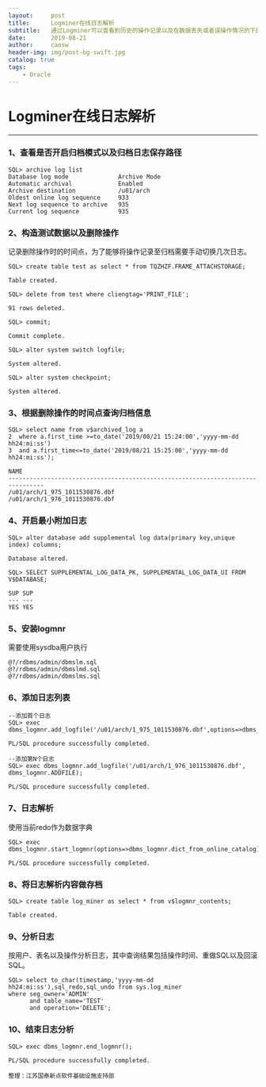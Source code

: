 ```yaml
---
layout:     post
title:      Logminer在线日志解析
subtitle:   通过Logminer可以查看到历史的操作记录以及在数据丢失或者误操作情况的下的数据恢复。
date:       2019-08-21
author:     caosw
header-img: img/post-bg-swift.jpg
catalog: true
tags:
    - Oracle
---
```


# Logminer在线日志解析
***

### 1、查看是否开启归档模式以及归档日志保存路径

    SQL> archive log list
    Database log mode              Archive Mode
    Automatic archival             Enabled
    Archive destination            /u01/arch
    Oldest online log sequence     933
    Next log sequence to archive   935
    Current log sequence           935

### 2、构造测试数据以及删除操作

记录删除操作时的时间点，为了能够将操作记录至归档需要手动切换几次日志。

    SQL> create table test as select * from TQZHZF.FRAME_ATTACHSTORAGE;

    Table created.

    SQL> delete from test where cliengtag='PRINT_FILE';

    91 rows deleted.

    SQL> commit;

    Commit complete.

    SQL> alter system switch logfile;

    System altered.

    SQL> alter system checkpoint;

    System altered.

### 3、根据删除操作的时间点查询归档信息

    SQL> select name from v$archived_log a
    2  where a.first_time >=to_date('2019/08/21 15:24:00','yyyy-mm-dd hh24:mi:ss') 
    3  and a.first_time<=to_date('2019/08/21 15:25:00','yyyy-mm-dd hh24:mi:ss');

    NAME
    --------------------------------------------------------------------------------
    /u01/arch/1_975_1011530876.dbf
    /u01/arch/1_976_1011530876.dbf

### 4、开启最小附加日志

    SQL> alter database add supplemental log data(primary key,unique index) columns;

    Database altered.

    SQL> SELECT SUPPLEMENTAL_LOG_DATA_PK, SUPPLEMENTAL_LOG_DATA_UI FROM V$DATABASE;

    SUP SUP
    --- ---
    YES YES

### 5、安装logmnr
需要使用sysdba用户执行

    @?/rdbms/admin/dbmslm.sql
    @?/rdbms/admin/dbmslmd.sql
    @?/rdbms/admin/dbmslms.sql

### 6、添加日志列表 

    --添加首个日志
    SQL> exec dbms_logmnr.add_logfile('/u01/arch/1_975_1011530876.dbf',options=>dbms_logmnr.new);

    PL/SQL procedure successfully completed.

    --添加第N个日志
    SQL> exec dbms_logmnr.add_logfile('/u01/arch/1_976_1011530876.dbf', dbms_logmnr.ADDFILE);

    PL/SQL procedure successfully completed.

### 7、日志解析

使用当前redo作为数据字典

    SQL> exec dbms_logmnr.start_logmnr(options=>dbms_logmnr.dict_from_online_catalog);

    PL/SQL procedure successfully completed.

### 8、将日志解析内容做存档

    SQL> create table log_miner as select * from v$logmnr_contents;

    Table created.

### 9、分析日志

按用户、表名以及操作分析日志，其中查询结果包括操作时间、重做SQL以及回滚SQL。

    SQL> select to_char(timestamp,'yyyy-mm-dd hh24:mi:ss'),sql_redo,sql_undo from sys.log_miner 
    where seg_owner='ADMIN' 
          and table_name='TEST' 
          and operation='DELETE';

### 10、结束日志分析

    SQL> exec dbms_logmnr.end_logmnr();

    PL/SQL procedure successfully completed.

`整理：江苏国泰新点软件基础设施支持部`